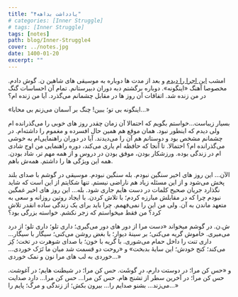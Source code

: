 ```yaml
---
title: "یادداشت بداهه۴"
# categories: [Inner Struggle]
# tags: [Inner Struggle]
tags: [notes]
path: blog/Inner-Struggle4
cover: ../notes.jpg
date: 1400-01-20
excerpt: ""
---
```


امشب [این اجرا را دیدم](https://www.youtube.com/watch?v=37VoLAs55vI&t=8117s) و بعد از مدت ها دوباره به موسیقی های شاهین ن. گوش دادم. مخصوصا آهنگ «اینگونه». دوباره برگشتم دبه دوران دبیرستانم. تمام آن احساسات گنگ در من زنده شد. اتفاقات آن روز ها در مقابل چشمانم می‌گذرد. آیا من زنده ام؟ 

«اینگونه بی تو؛ ببین! چنگ بر آسمان می‌زنم بی محابا...»

بسیار زیباست...خواستم بگویم که احتمالا آن زمان چقدر روز های خوبی را می‌گذرانده ام ولی دیدم که اینطور نبود. همان موقع هم همین حال افسرده و مغموم را داشته‌ام. در چشمانم مشخص بود و دوستانم هم آن را می‌دیدند. آیا در دوران راهنمایی‌ام به خوشی می‌گذرانده ام؟ احتمالا. تا آنجا که حافظه ام یاری می‌کند، دوره راهنمایی من اوج شادی ام در زندگی بوده. ورزشکار بودن، موفق بودن در دروس و از همه مهم تر، شاد بودن. همه این ویژگی ها را داشتم. همه‌ش باهم.

الآن... این روز های اخیر سنگین نبودم. بله سنگین نبودم. موسیقی در گوشم با صدای بلند پخش می‌شود و از این مسئله زیاد هم ناراضی نیستم. تنها شکایتم از این است که شاید نگذارد جریان صحیح کلمات در دست هایم جاری شود. بله... این روز های اخیر غمگین نبودم چرا که در مقابلش مبارزه کردم؛ با تلاش کردن. با ایجاد روتین روزانه و سعی به متعهد ماندن به آن. ولی من این را نمی‌فهمم. چرا باید برای یک زندگی ساده انقدر تلاش کرد؟ من فقط میخواستم که زجر نکشم. خواسته بزرگی بود؟ 

ش.ن. در گوشم میخواند «دست مرا از دور های دور می‌گیری؛ داری تلو؛ داری تلو؛ از درد می‌میری. خاموش گریه می‌کنی؛ بر سینهٔ دیوار؛ با بغض روشن می‌کنی؛ سیگار با سیگار... داری تنت را داخل حمام می‌شوری. با گریه با خون؛ با صدای شوهرت در تخت؛ کِز می‌کند؛ کنج خودش؛ این سایهٔ بدبخت» و «روحت دو قسمت شد میان ما تَرَک خوردی... خوردی به لب های مرا نون و نمک خوردی...»

و «حس کن مرا؛ در دوستت دارم، درِ گوشَت. حس کن مرا؛ در شیطنت هایم؛ در آغوشت. حس کن مرا؛ در آخرین سطر از تشنج هام. حس کن مرا... حس کن مرا... دارد صدایت می‌زند... بشنو صدایم را... بیرون بکش؛ از زندگی و مرگ؛ پایم را...»









